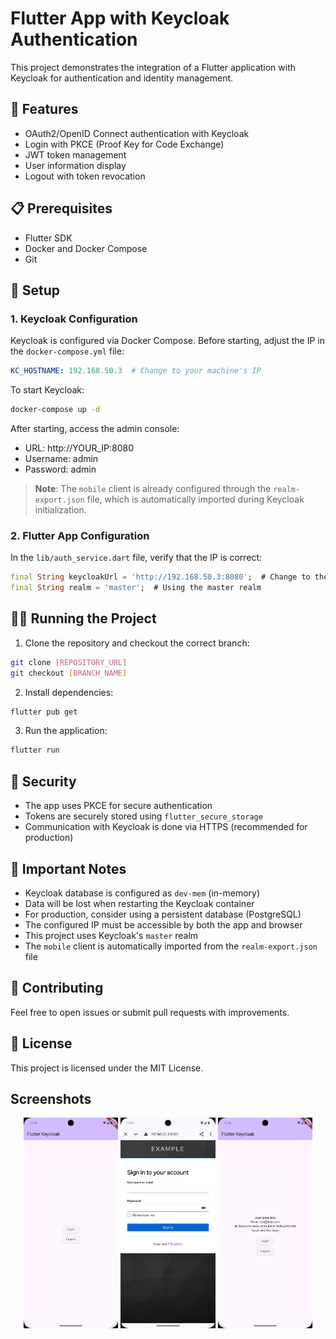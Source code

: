 # Flutter App with Keycloak Authentication

This project demonstrates the integration of a Flutter application with Keycloak for authentication and identity management.

## 🚀 Features

- OAuth2/OpenID Connect authentication with Keycloak
- Login with PKCE (Proof Key for Code Exchange)
- JWT token management
- User information display
- Logout with token revocation

## 📋 Prerequisites

- Flutter SDK
- Docker and Docker Compose
- Git

## 🔧 Setup

### 1. Keycloak Configuration

Keycloak is configured via Docker Compose. Before starting, adjust the IP in the `docker-compose.yml` file:

```yaml
KC_HOSTNAME: 192.168.50.3  # Change to your machine's IP
```

To start Keycloak:

```bash
docker-compose up -d
```

After starting, access the admin console:
- URL: http://YOUR_IP:8080
- Username: admin
- Password: admin

> **Note**: The `mobile` client is already configured through the `realm-export.json` file, which is automatically imported during Keycloak initialization.

### 2. Flutter App Configuration

In the `lib/auth_service.dart` file, verify that the IP is correct:

```dart
final String keycloakUrl = 'http://192.168.50.3:8080';  # Change to the same IP configured in docker-compose
final String realm = 'master';  # Using the master realm
```

## 🏃‍♂️ Running the Project

1. Clone the repository and checkout the correct branch:
```bash
git clone [REPOSITORY_URL]
git checkout [BRANCH_NAME]
```

2. Install dependencies:
```bash
flutter pub get
```

3. Run the application:
```bash
flutter run
```

## 🔐 Security

- The app uses PKCE for secure authentication
- Tokens are securely stored using `flutter_secure_storage`
- Communication with Keycloak is done via HTTPS (recommended for production)

## 📝 Important Notes

- Keycloak database is configured as `dev-mem` (in-memory)
- Data will be lost when restarting the Keycloak container
- For production, consider using a persistent database (PostgreSQL)
- The configured IP must be accessible by both the app and browser
- This project uses Keycloak's `master` realm
- The `mobile` client is automatically imported from the `realm-export.json` file

## 🤝 Contributing

Feel free to open issues or submit pull requests with improvements.

## 📄 License

This project is licensed under the MIT License.

## Screenshots

<p align="center">
  <img src="./assets/1.png" alt="Home screen" width="30%" />
  <img src="./assets/2.png" alt="Keycloak login" width="30%" />
  <img src="./assets/3.png" alt="User info" width="30%" />
</p>